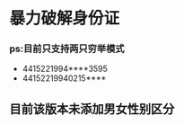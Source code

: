  # 暴力破解身份证
 
 ### ps:目前只支持两只穷举模式
 
  - 4415221994****3595
  - 44152219940215****
  
  ## 目前该版本未添加男女性别区分
